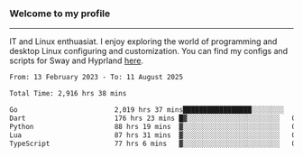 ### Welcome to my profile

---

IT and Linux enthuasiat. I enjoy exploring the world of programming and desktop Linux configuring and customization. You can find my configs and scripts for Sway and Hyprland [here](https://github.com/uroborosq/mess-of-linux-configurations).

<!-- <div display="block">
 	<img align="left" width="48%" alt="isocalendar" src=".github/metrics/isocalendar_metrics.svg" />
	<img align="center" width="48%" alt="contributions" src=".github/metrics/contributions_metrics.svg" />
	<img align="center" alt="languages" src=".github/metrics/languages_metrics.svg" />
</div> -->

<!-- ![](https://komarev.com/ghpvc/?username=uroborosq&color=success&style=flat-square) -->
<!-- [](https://img.shields.io/github/last-commit/uroborosq/uroborosq?label=Profile%20updated&style=flat-square) -->

<!--START_SECTION:waka-->

```txt
From: 13 February 2023 - To: 11 August 2025

Total Time: 2,916 hrs 38 mins

Go                        2,019 hrs 37 mins█████████████████░░░░░░░░   68.64 %
Dart                      176 hrs 23 mins █▓░░░░░░░░░░░░░░░░░░░░░░░   06.00 %
Python                    88 hrs 19 mins  ▓░░░░░░░░░░░░░░░░░░░░░░░░   03.00 %
Lua                       87 hrs 31 mins  ▓░░░░░░░░░░░░░░░░░░░░░░░░   02.98 %
TypeScript                77 hrs 6 mins   ▓░░░░░░░░░░░░░░░░░░░░░░░░   02.62 %
```

<!--END_SECTION:waka-->
